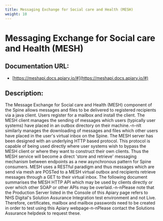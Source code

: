 ```yaml
---
title: Messaging Exchange for Social care and Health (MESH)
weight: 10
---
```


# Messaging Exchange for Social care and Health (MESH)

## Documentation URL:
 - [https://meshapi.docs.apiary.io/#](https://meshapi.docs.apiary.io/#)

## Description:
The Message Exchange for Social care and Health (MESH) component of the Spine allows messages and files to be delivered to registered recipients via a java client. Users register for a mailbox and install the client. The MESH client manages the sending of messages which users (typically user systems) have placed in an outbox directory on their machine.-n-nIt similarly manages the downloading of messages and files which other users have placed in the user's virtual inbox on the Spine. The MESH server has been designed with an underlying HTTP based protocol. This protocol is capable of being used directly where user systems wish to bypass the MESH client or where they want to construct their own clients. Thus the MESH service will become a direct 'store and retrieve' messaging mechanism between endpoints as a new asynchronous pattern for Spine consumers. MESH uses a RESTful paradigm and thus messages which are send via mesh are POSTed to a MESH virtual outbox and recipients retrieve messages through a GET to their virtual inbox. The following document summarises the MESH HTTP API which may be used by clients directly or over which other SOAP or other APIs may be overlaid.-n-nPlease note that the Production Server listed in the Console of this Apiary page refers to NHS Digital's Solution Assurance Integration test environment and not Live. Therefore, certificates, mailbox and mailbox passwords need to be created in order to test using this Apiary webpage-n-nPlease contact the Solutions Assurance helpdesk to request these.

